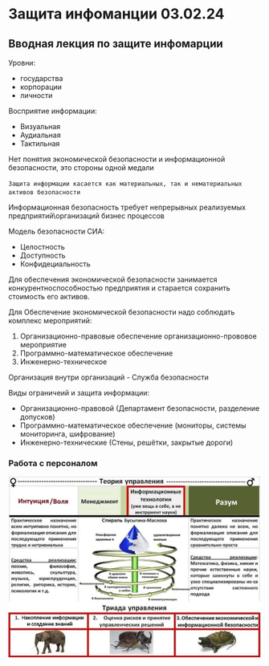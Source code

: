 # Защита инфоманции 03.02.24

## Вводная лекция по защите инфомарции 

Уровни:
- государства
- корпорации
- личности

Восприятие информации:
- Визуальная
- Аудиальная
- Тактильная

Нет понятия экономической безопасности и информационной безопасности, это стороны одной медали

`Защита информации касается как материальных, так и нематериальных активов безопасности`

Информационная безопасность требует непрерывных реализуемых предприятий\организаций бизнес процессов

Модель безопасности СИА:
- Целостность
- Доступность
- Конфидециальность

Для обеспечения экономической безопасности занимается конкурентноспособностью предприятия и старается сохранить стоимость его активов.

Для Обеспечение экономической безопасности надо соблюдать комплекс мероприятий:
1) Организационно-правовые обеспечение организационно-прововое мероприятие
2) Программно-математическое обеспечение
3) Инженерно-техническое

Организация внутри организаций - Служба безопасности

Виды ограничеий и защита информации:
- Организационно-правовой (Департамент безопасности, разделение допусков)
- Программно-математическое обеспечение (мониторы, системы мониторинга, шифрование)
- Инженерно-технические (Стены, решётки, закрытые дороги)

### Работа с персоналом 
<img src='./data/management_theory.jpg' width='600'>

